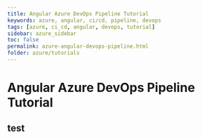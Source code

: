 ```yaml
---
title: Angular Azure DevOps Pipeline Tutorial
keywords: azure, angular, ci/cd, pipeline, devops
tags: [azure, ci_cd, angular, devops, tutorial]
sidebar: azure_sidebar
toc: false
permalink: azure-angular-devops-pipeline.html
folder: azure/tutorials
---
```


# Angular Azure DevOps Pipeline Tutorial

## test